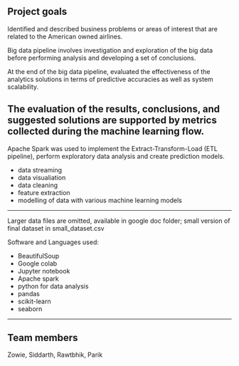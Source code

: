 ## Project goals
Identified and described business problems or areas of interest that are related to
the American owned airlines. 

Big data pipeline involves investigation and exploration of the big data before
performing analysis and developing a set of conclusions.

At the end of the big data pipeline, evaluated the effectiveness of the analytics solutions in terms of
predictive accuracies as well as system scalability.

The evaluation of the results, conclusions, and suggested solutions are supported by metrics collected during the
machine learning flow.
---
Apache Spark was used to implement the Extract-Transform-Load (ETL pipeline), perform exploratory data analysis and create prediction models.
- data streaming
- data visualiation
- data cleaning
- feature extraction
- modelling of data with various machine learning models

---
Larger data files are omitted, available in google doc folder;
small version of final dataset in small_dataset.csv

Software and Languages used:
- BeautifulSoup
- Google colab
- Jupyter notebook
- Apache spark
- python for data analysis
- pandas
- scikit-learn
- seaborn
---
## Team members
Zowie, Siddarth, Rawtbhik, Parik
